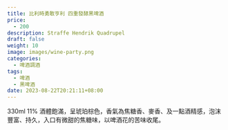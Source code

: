 ```yaml
---
title: 比利時勇敢亨利 四重發酵黑啤酒
price:
  - 200
description: Straffe Hendrik Quadrupel
draft: false
weight: 10
image: images/wine-party.png
categories:
  - 啤酒調酒
tags:
  - 啤酒
  - 黑啤酒
date: 2023-08-22T20:21:11+08:00
---
```

 330ml 11% 酒體飽滿，呈琥珀棕色，香氣為焦糖香、麥香、及一點酒精感，泡沫豐富、持久，入口有微甜的焦糖味，以啤酒花的苦味收尾。